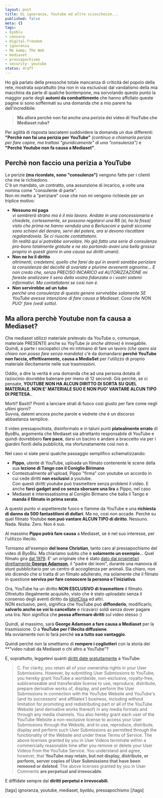 ```yaml
--- 
layout: post
title: Di ignoranza, Youtube ed altre sciocchezze...
published: false
meta: {}
tags: 
- byoblu
- censura
- digital-freedom
- ignoranza
- Me &amp; The Web
- mediaset
- pressapochismo
- security- youtube
status: draft
---
```

Ho già parlato della pressoché totale mancanza di criticità del popolo della rete, mostrata soprattutto (ma non in via esclusiva) dal vandalismo della mia macchina da parte di qualche bontempone, ma sorvolando questo punto la maggior parte degli **automi da combattimento** che hanno affollato queste pagine si sono soffermati su una domanda che a mio parere ha dell'incredibile:  
  
> **Ma allora perchè non fai anche una perizia dei video di YouTube che Mediaset ruba?**  
  
Per agilità di risposta lasciatemi suddividere la domanda un due differenti: **"Perchè non fai una perizia per YouTube"** *(continuo a chiamarla perizia per fare capire, ma trattasi "giuridicamente" di una "consulenza")* e **"Perchè Youtube non fa causa a Mediaset"**.  
  
<h2>Perchè non faccio una perizia a YouTube</h2>  
  
Le perizie **(ma ricordate, sono "consulenze")** vengono fatte per i clienti che me le richiedono.  
C'è un mandato, un contratto, una assunzione di incarico, a volte una nomina come "consulente di parte".  
Non mi metto a "periziare" cose che non mi vengono richieste per un triplice motivo:  
  
* **Nessuno mi paga**  
    *vi sembrerà strano ma è il mio lavoro. Andate in una concessionaria e chiedete, cortesemente, se possono regalarvi una R8 (sì, ho la fissa) visto che prima ne hanno venduta una a Berlusconi e quindi siccome sono schiavi del denaro, servi del potere, ora si devono riscattare regalandovela. Se ci riuscite contattatemi.    
    (In realtà qui si potrebbe sorvolare. Ho già fatto una serie di consulenze pro-bono totalmente gratuite e ne sto portando avani una bella grossa proprio in questi giorni in una causa sui diritti umani).*  
* **Non ne ho il diritto**  
    *altrimenti, credetemi, quello che farei da qui in avanti sarebbe periziare la consistenza del decoltè di svariate e plurime avvenenti signorine... E non credo che, senza PRECISO INCARICO ed AUTORIZZAZIONE mi fareste analizzare il seno della vostra fidanzata o i vostri sistemi informativi. Ma contattatemi se così non è.*  
* **Non servirebbe ad un tubo**  
    *perché una consulenza di questo genere servirebbe solamente SE YouTube avesse intenzione di fare causa a Mediaset. Cosa che NON PUO' fare (vedi sotto)*.  
  
<h2>Ma allora perchè Youtube non fa causa a Mediaset?</h2>  
   
Che mediaset utilizzi materiale prelevato da YouTube o, comunque, materiale PRESENTE anche su YoyTube *(e anche altrove)* è innegabile.  
Quindi, a parte i sociopatici che mi intimano di fare un lavoro *(che spero sia chiaro non posso fare senza mandato)* c'è da domandarsi **perchè YouTube non faccia, effettivamente, causa a MediaSet** per l'utilizzo di proprio materiale illecitamente nelle sue trasmissioni.  
  
Oddio, a dire la verità è una domanda che ad una persona dotata di raziocinio dovrebbe balenare per meno di 12 secondi. Già perchè, se ci pensate, **YOUTUBE NON HA ALCUN DIRITTO DI SORTA SU QUEL MATERIALE. NON E' MATERIALE SUO E NON PUO' VANTARE ALCUN TIPO DI PRETESA.**.  
  
Morti? Basiti? Pronti a lanciare strali di fuoco così giusto per fare come negli ultimi giorni?  
Suvvia, datemi ancora poche parole e vedrete che è un discorso abbastanza semplice.  
  
Il video pressapochista, disinformato e in taluni punti **platealmente errato** di ByoBlu, argomenta che Mediaset sia altrettanto responsabile di YouTube e quindi dovrebbero **fare pace**, darsi un bacino e andare a braccetto via per i giardini fioriti della pubblicità, ma sfortunatamente così non è.  
  
Nel caso vi siate persi qualche passaggio semplifico schematizzando:  
  
* **Pippo**, utente di YouTube, uploada un filmato contenente le scene della sua **lezione di Tango con il Coniglio Birimano**  
* Contestualmente all'upload, Pippo "firma" con youtube un accordo in cui cede diritti **non esclusivi** a youtube.  
   Con questi diritti youtube può trasmettere senza problemi il video. E anche **farci gadget and co senza sborsare una lira** a Pippo, nel caso
* Mediaset è interessatissima al Coniglio Birmano che balla il Tango e **manda il filmato in prima serata**.  
  
A questo punto vi aspettereste fuoco e fiamme da YouTube e una **richiesta di danno da 500 fantastilioni di dollari**. Ma no, così non accade. Perchè su quel filmato Youtube **non può vantare ALCUN TIPO di diritto**. Nessuno. Nada. Nisba. Zero. Non è suo.  
  
Al massimo **Pippo potrà fare causa** a Mediaset, se è nel suo interesse, per l'utilizzo illecito.  
  
Torniamo all'esempio **del leone Christian**, tanto caro al pressapochismo del video di ByoBlu. Ma chiariamo subito che è **solamente un esempio**...
Quel filmato gira [dal 1979](http://en.wikipedia.org/wiki/Christian_the_lion). E' un originale che è stato [dato dai proprietari direttamente **George Adamson**](http://en.wikipedia.org/wiki/Christian_the_lion), il "padre dei leoni", durante una manovra di stunt pubblicitario per un centro di accoglienza per animali. Sia chiaro, non sto dicendo che si tratta di un filmato adulterato, ma solamente che il filmato in questione **serviva per fare conoscere la persona e l'iniziativa**.  
  
Ora, YouTube ha un diritto **NON ESCLUSIVO di trasmettere** il filmato.  
Oltretutto illegalmente acquisito, visto che è stato uploadato senza il consenso degli aventi diritto da [IdiotClisa](http://www.youtube.com/user/idioticlisa) ed altri.  
NON esclusivo, però, significa che YouTube può **diffonderlo**, modificarlo, **salvarlo anche se voi lo cancellate** e ricavarci soldi senza dover pagare una lira. Non significa che **possa affermare diritti** sul video stesso :)  
  
Quindi, al massimo, sarà **George Adamson a fare causa a Mediaset** per la trasmissione. O a **YouTube per l'illecita diffusione**.  
Ma ovviamente non lo farà perché **va a tutto suo vantaggio**.  
  
Quindi perché non la smettiamo di **rompere i cogliotteri** con la storia dei **"video rubati da Mediaset o chi altro a YouTube"?  
  
E, soprattutto, leggetevi quanti [diritti date gratuitamente](http://it.youtube.com/t/terms) a YouTube:  
  
> C. For clarity, you retain all of your ownership rights in your User Submissions. However, by submitting User Submissions to YouTube, you hereby grant YouTube a worldwide, non-exclusive, royalty-free, sublicenseable and transferable license to use, reproduce, distribute, prepare derivative works of, display, and perform the User Submissions in connection with the YouTube Website and YouTube's (and its successors' and affiliates') business, including without limitation for promoting and redistributing part or all of the YouTube Website (and derivative works thereof) in any media formats and through any media channels. You also hereby grant each user of the YouTube Website a non-exclusive license to access your User Submissions through the Website, and to use, reproduce, distribute, display and perform such User Submissions as permitted through the functionality of the Website and under these Terms of Service. The above licenses granted by you in User Videos terminate within a commercially reasonable time after you remove or delete your User Videos from the YouTube Service. You understand and agree, however, that **YouTube may retain, but not display, distribute, or perform, server copies of User Submissions that have been removed or deleted**. The above licenses granted by you in User Comments **are perpetual and irrevocable**.  
  
E diffidate sempre dai **diritti perpetui e irrevocabili**.  
  
[tags] ignoranza, youtube, mediaset, byoblu, pressapochismo [/tags] 
